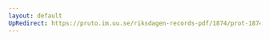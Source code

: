 ```yaml
---
layout: default
UpRedirect: https://pruto.im.uu.se/riksdagen-records-pdf/1874/prot-1874--ak--427/prot-1874--ak--427_015.pdf
---
```

